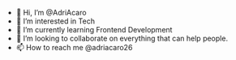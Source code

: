 - 👋 Hi, I’m @AdriAcaro
- 👀 I’m interested in Tech
- 🌱 I’m currently learning Frontend Development
- 💞️ I’m looking to collaborate on everything that can help people.
- 📫 How to reach me @adriacaro26
